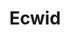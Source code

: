 ---
title: Ecwid
website: https://www.ecwid.com/
description: ​Free Ecommerce Shopping Cart & Free Online Store
tool: ["Commerce"]
draft: false
---